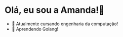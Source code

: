   <h1> Olá, eu sou a Amanda!👋 </h1>

- 🔭 Atualmente cursando engenharia da computação!
- 🌱 Aprendendo Golang!

